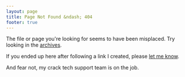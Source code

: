 ```yaml
---
layout: page
title: Page Not Found &ndash; 404
footer: true
---
```


The file or page you're looking for seems to have been misplaced. Try looking in the [archives](/archives/).

If you ended up here after following a link I created, please [let me know](mailto:jason@the-graham.com).

And fear not, my crack tech support team is on the job.
